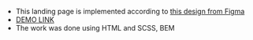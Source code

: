  - This landing page is implemented according to [this design from Figma](https://www.figma.com/file/nHz8bflIwJaWP3P99vKTH5/miami_home_new?node-id=16033%3A3)
 - [DEMO LINK](https://paulvoron.github.io/miami-landing/)
 - The work was done using HTML and SCSS, BEM
